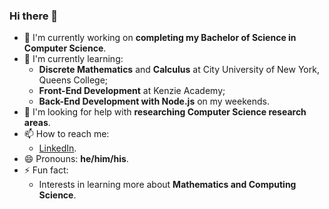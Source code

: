 ### Hi there 👋
- 🔭 I'm currently working on **completing my Bachelor of Science in Computer Science**.
- 🌱 I'm currently learning:
  - **Discrete Mathematics** and **Calculus** at City University of New York, Queens College;
  - **Front-End Development** at Kenzie Academy;
  - **Back-End Development with Node.js** on my weekends.
- 🤔 I'm looking for help with **researching Computer Science research areas**.
- 📫 How to reach me:
  - [LinkedIn](https://www.linkedin.com/in/tonychuaco/).
- 😄 Pronouns: **he/him/his**.
- ⚡ Fun fact:
  - Interests in learning more about **Mathematics and Computing Science**.

<!--
**tonychuaco/tonychuaco** is a ✨ _special_ ✨ repository because its `README.md` (this file) appears on your GitHub profile.

Here are some ideas to get you started:

- 👯 I’m looking to collaborate on ...
- 💬 Ask me about ...
-->
